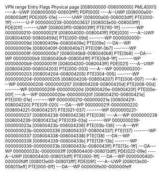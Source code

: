 VPN range             Entry         Flags            Physical page
[008000000-008000000] PML4[001]     ----A--UWP
  [008000000-00803ffff]  PDP[000]     ----A--UWP
    [008000a00-008003dff]  PDE[005-01e] -------UWP
      [008000a00-008003dff]  PTE[000-1ff] -------U-P 0000000238-0000003637
    [008003e00-008003fff]  PDE[01f]     -------UWP
      [008003ff0-008003fff]  PTE[1f0-1ff] --------WP 0000000210-000000021f
    [008004000-0080041ff]  PDE[020]     ----A--UWP
      [008004000-00800409d]  PTE[000-09d] --------WP 0000000000-000000009d
      [00800409e-00800409e]  PTE[09e]     ---DA---WP 000000009e
      [00800409f-0080040b7]  PTE[09f-0b7] --------WP 000000009f-00000000b7
      [0080040b8-0080040b8]  PTE[0b8]     ---DA---WP 00000000b8
      [0080040b9-0080041ff]  PTE[0b9-1ff] --------WP 00000000b9-00000001ff
    [008004200-0080043ff]  PDE[021]     ----A--UWP
      [008004200-008004203]  PTE[000-003] ----A---WP 0000000200-0000000203
      [008004204-008004205]  PTE[004-005] --------WP 0000000204-0000000205
      [008004206-008004207]  PTE[006-007] ----A---WP 0000000206-0000000207
      [008004208-00800420d]  PTE[008-00d] --------WP 0000000208-000000020d
      [00800420e-00800420f]  PTE[00e-00f] ----A---WP 000000020e-000000020f
      [008004210-00800421e]  PTE[010-01e] --------WP 0000000210-000000021e
      [00800421f-008004220]  PTE[01f-020] ---DA---WP 000000021f-0000000220
      [008004221-008004237]  PTE[021-037] --------WP 0000000221-0000000237
      [008004238-008004238]  PTE[038]     ----A---WP 0000000238
      [008004239-00800423a]  PTE[039-03a] --------WP 0000000239-000000023a
      [00800423b-008004336]  PTE[03b-136] ----A---WP 000000023b-0000000336
      [008004337-008004337]  PTE[137]     --------WP 0000000337
      [008004338-008004338]  PTE[138]     ---DA---WP 0000000338
      [008004339-00800433b]  PTE[139-13b] --------WP 0000000339-000000033b
      [00800433c-0080043ff]  PTE[13c-1ff] ---DA---WP 000000033c-00000003ff
    [008004400-008013dff]  PDE[022-09e] ----A--UWP
      [008004400-008013dff]  PTE[000-1ff] ---DA---WP 0000000400-000000fdff
    [008013e00-008013fff]  PDE[09f]     ----A--UWP
      [008013e00-008013eff]  PTE[000-0ff] ---DA---WP 000000fe00-000000feff